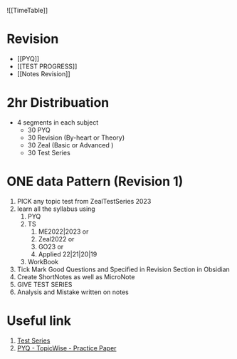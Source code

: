 ![[TimeTable]]
# Revision
- [[PYQ]]
- [[TEST PROGRESS]]
- [[Notes Revision]]
# 2hr Distribuation
- 4 segments in each subject
	- 30 PYQ
	- 30 Revision (By-heart or Theory)
	- 30 Zeal (Basic or Advanced )
	- 30 Test Series

# ONE data Pattern (Revision 1)
1. PICK any topic test from ZealTestSeries 2023
2. learn all the syllabus using
	1. PYQ
	2. TS
		 1. ME2022|2023 or 
		 2. Zeal2022 or 
		 3. GO23 or 
		 4. Applied 22|21|20|19
	3.  WorkBook
3. Tick Mark Good Questions and Specified in Revision Section in Obsidian
4. Create ShortNotes as well as MicroNote
5. GIVE TEST SERIES 
6. Analysis and Mistake written on notes

# Useful link
1. [Test Series](https://uxkhzfstdjcborfuyyknhkhbyfnskrywvveioufkbjkupomnptjwvhbavkysuhi.vercel.app/)
2. [PYQ - TopicWise - Practice Paper](https://practicepaper.in/gate-cse/topic-wise-practice-of-gate-cse-previous-year-papers)

